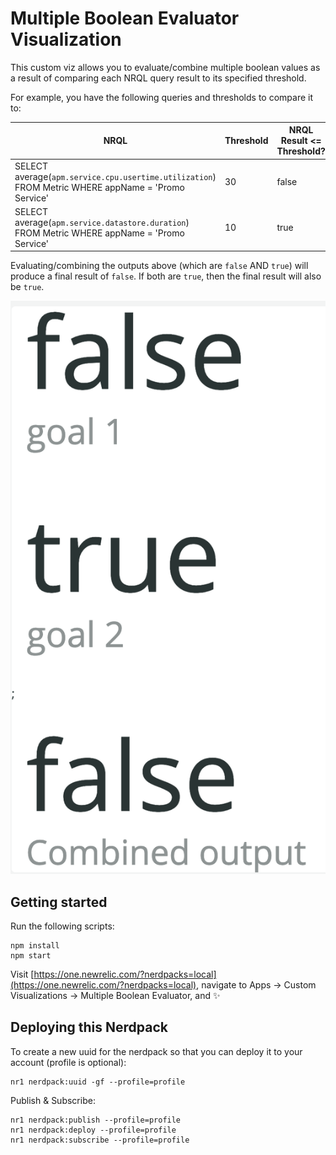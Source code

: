 # Multiple Boolean Evaluator Visualization

This custom viz allows you to evaluate/combine multiple boolean values as a result of comparing each NRQL query result to its specified threshold.

For example, you have the following queries and thresholds to compare it to:

| NRQL                            | Threshold     | NRQL Result <= Threshold?   |
| ------------------------------- | ------------- | ----------------------------|
| SELECT average(`apm.service.cpu.usertime.utilization`) FROM Metric WHERE appName = 'Promo Service'                          | 30            | false                       |
| SELECT average(`apm.service.datastore.duration`) FROM Metric WHERE appName = 'Promo Service'                          | 10            | true                        |

Evaluating/combining the outputs above (which are `false` AND `true`) will produce a final result of `false`. If both are `true`, then the final result will also be `true`.

![Sample output](sample.png)

## Getting started

Run the following scripts:

```
npm install
npm start
```

Visit [https://one.newrelic.com/?nerdpacks=local](https://one.newrelic.com/?nerdpacks=local), navigate to Apps -> Custom Visualizations -> Multiple Boolean Evaluator, and :sparkles:

## Deploying this Nerdpack
To create a new uuid for the nerdpack so that you can deploy it to your account (profile is optional):

```
nr1 nerdpack:uuid -gf --profile=profile
```

Publish & Subscribe:

```
nr1 nerdpack:publish --profile=profile
nr1 nerdpack:deploy --profile=profile
nr1 nerdpack:subscribe --profile=profile
```
